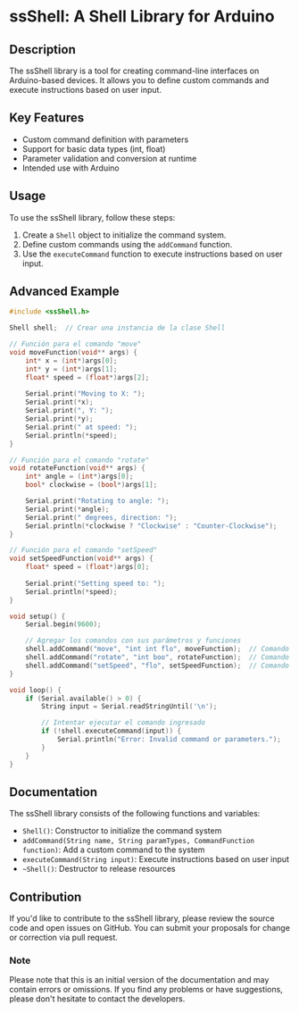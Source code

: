 # ssShell: A Shell Library for Arduino

## Description
The ssShell library is a tool for creating command-line interfaces on Arduino-based devices. It allows you to define custom commands and execute instructions based on user input.

## Key Features

*   Custom command definition with parameters
*   Support for basic data types (int, float)
*   Parameter validation and conversion at runtime
*   Intended use with Arduino

## Usage

To use the ssShell library, follow these steps:

1.  Create a `Shell` object to initialize the command system.
2.  Define custom commands using the `addCommand` function.
3.  Use the `executeCommand` function to execute instructions based on user input.

## Advanced Example

```cpp
#include <ssShell.h>

Shell shell;  // Crear una instancia de la clase Shell

// Función para el comando "move"
void moveFunction(void** args) {
    int* x = (int*)args[0];
    int* y = (int*)args[1];
    float* speed = (float*)args[2];
    
    Serial.print("Moving to X: ");
    Serial.print(*x);
    Serial.print(", Y: ");
    Serial.print(*y);
    Serial.print(" at speed: ");
    Serial.println(*speed);
}

// Función para el comando "rotate"
void rotateFunction(void** args) {
    int* angle = (int*)args[0];
    bool* clockwise = (bool*)args[1];

    Serial.print("Rotating to angle: ");
    Serial.print(*angle);
    Serial.print(" degrees, direction: ");
    Serial.println(*clockwise ? "Clockwise" : "Counter-Clockwise");
}

// Función para el comando "setSpeed"
void setSpeedFunction(void** args) {
    float* speed = (float*)args[0];
    
    Serial.print("Setting speed to: ");
    Serial.println(*speed);
}

void setup() {
    Serial.begin(9600);

    // Agregar los comandos con sus parámetros y funciones
    shell.addCommand("move", "int int flo", moveFunction);  // Comando con dos enteros y un float
    shell.addCommand("rotate", "int boo", rotateFunction);  // Comando con un entero y un booleano
    shell.addCommand("setSpeed", "flo", setSpeedFunction);  // Comando con un float
}

void loop() {
    if (Serial.available() > 0) {
        String input = Serial.readStringUntil('\n');

        // Intentar ejecutar el comando ingresado
        if (!shell.executeCommand(input)) {
            Serial.println("Error: Invalid command or parameters.");
        }
    }
}
```

## Documentation

The ssShell library consists of the following functions and variables:

*   `Shell()`: Constructor to initialize the command system
*   `addCommand(String name, String paramTypes, CommandFunction function)`: Add a custom command to the system
*   `executeCommand(String input)`: Execute instructions based on user input
*   `~Shell()`: Destructor to release resources

## Contribution

If you'd like to contribute to the ssShell library, please review the source code and open issues on GitHub. You can submit your proposals for change or correction via pull request.

### Note
Please note that this is an initial version of the documentation and may contain errors or omissions. If you find any problems or have suggestions, please don't hesitate to contact the developers.
```
